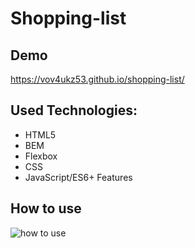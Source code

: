 # Shopping-list
## Demo
https://vov4ukz53.github.io/shopping-list/
## Used Technologies:
- HTML5
- BEM
- Flexbox
- CSS
- JavaScript/ES6+ Features
## How to use
![how to use](https://i.ibb.co/MGrCVvW/Lista-zakupow.gif)
